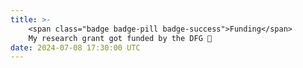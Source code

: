 ```yaml
---
title: >-
    <span class="badge badge-pill badge-success">Funding</span>
    My research grant got funded by the DFG 🥳
date: 2024-07-08 17:30:00 UTC
---
```

